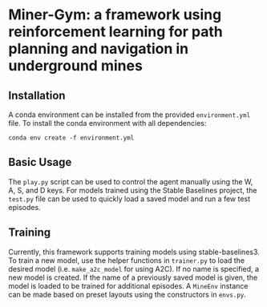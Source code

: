 # Miner-Gym: a framework using reinforcement learning for path planning and navigation in underground mines

## Installation
A conda environment can be installed from the provided `environment.yml` file. To install the conda environment with all dependencies:
```
conda env create -f environment.yml
```

## Basic Usage
The `play.py` script can be used to control the agent manually using the W, A, S, and D keys. For models trained using the Stable Baselines project, the `test.py` file can be used to quickly load a saved model and run a few test episodes.

## Training
Currently, this framework supports training models using stable-baselines3. To train a new model, use the helper functions in `trainer.py` to load the desired model (i.e. `make_a2c_model` for using A2C). If no name is specified, a new model is created. If the name of a previously saved model is given, the model is loaded to be trained for additional episodes. A `MineEnv` instance can be made based on preset layouts using the constructors in `envs.py`.
